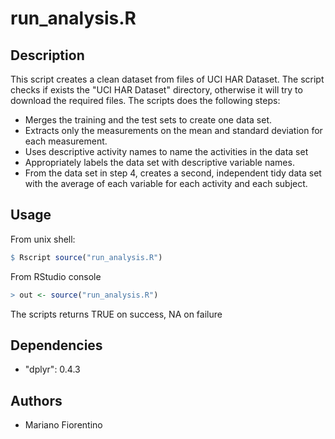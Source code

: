# run_analysis.R

Description
-----------

This script creates a clean dataset from files of UCI HAR Dataset. The script checks if exists the "UCI HAR Dataset" directory, otherwise it will try to download the required files.
The scripts does the following steps:

* Merges the training and the test sets to create one data set.
* Extracts only the measurements on the mean and standard deviation for each measurement.
* Uses descriptive activity names to name the activities in the data set
* Appropriately labels the data set with descriptive variable names.
* From the data set in step 4, creates a second, independent tidy data set with the average of each variable for each activity and each subject.

Usage
-----------

From unix shell:
```R
$ Rscript source("run_analysis.R")
````

From RStudio console
```R
> out <- source("run_analysis.R")
````
The scripts returns TRUE on success, NA on failure

Dependencies
------------
*  "dplyr":  	0.4.3

Authors
------------

* Mariano Fiorentino
